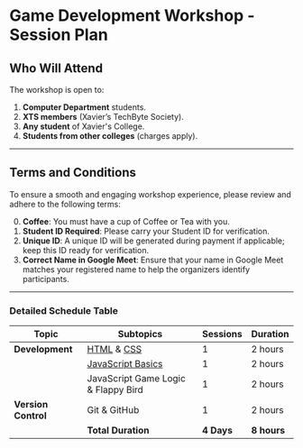 # Game Development Workshop - Session Plan

## Who Will Attend
The workshop is open to:
1. **Computer Department** students.
2. **XTS members** (Xavier’s TechByte Society).
3. **Any student** of Xavier's College.
4. **Students from other colleges** (charges apply).

---

## Terms and Conditions

To ensure a smooth and engaging workshop experience, please review and adhere to the following terms:

0. **Coffee**: You must have a cup of Coffee or Tea with you.
1. **Student ID Required**: Please carry your Student ID for verification.
2. **Unique ID**: A unique ID will be generated during payment if applicable; keep this ID ready for verification.
3. **Correct Name in Google Meet**: Ensure that your name in Google Meet matches your registered name to help the organizers identify participants.

---

### Detailed Schedule Table

| Topic               | Subtopics                                               | Sessions   | Duration    |
| ------------------- | ------------------------------------------------------- | ---------- | ----------- |
| **Development**     | [HTML](./Resources/HTML.md) & [CSS](./Resources/CSS.md) | 1          | 2 hours     |
|                     | [JavaScript Basics](./Resources/JavaScript.md)          | 1          | 2 hours     |
|                     | JavaScript Game Logic & Flappy Bird                     | 1          | 2 hours     |
| **Version Control** | Git & GitHub                                            | 1          | 2 hours     |
|                     | **Total Duration**                                      | **4 Days** | **8 hours** |
